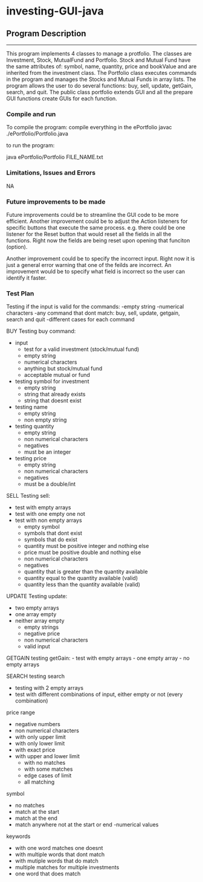 # investing-GUI-java

## Program Description
----------------------
This program implements 4 classes to manage a protfolio. The classes are Investment, Stock, MutualFund and Portfolio. Stock and Mutual Fund have the same attributes of: symbol, name, quantity, price and bookValue and are inherited from the investment class. The Portfolio class executes commands in the program and manages the Stocks and Mutual Funds in array lists.
The program allows the user to do several functions: buy, sell, update, getGain, search, and quit.
The public class portfolio extends GUI and all the prepare GUI functions create GUIs for each function.

### Compile and run
To compile the program:
compile everything in the ePortfolio
javac ./ePortfolio/Portfolio.java

to run the program:

java ePortfolio/Portfolio FILE_NAME.txt

### Limitations, Issues and Errors
NA

### Future improvements to be made
Future improvements could be to streamline the GUI code to be more efficient.
Another improvement could be to adjust the Action listeners for specific buttons that execute the same process.
e.g. there could be one listener for the Reset button that would reset all the fields in all the functions.
Right now the fields are being reset upon opening that funciton (option).

Another improvement could be to specify the incorrect input. Right now it is just a general error warning that one of the feilds are incorrect. An improvement would be to specify what field is incorrect so the user can identify it faster. 


### Test Plan
Testing if the input is valid for the commands:
-empty string
-numerical characters
-any command that dont match: buy, sell, update, getgain, search and quit
-different cases for each command

BUY
Testing buy command:
- input
	- test for a valid investment (stock/mutual fund)
	- empty string
	- numerical characters
	- anything but stock/mutual fund
	- acceptable mutual or fund
- testing symbol for investment
	- empty string
	- string that already exists
	- string that doesnt exist
- testing name
	- empty string
	- non empty string
- testing quantity
	- empty string
	- non numerical characters
	- negatives
	- must be an integer
- testing price
	- empty string
	- non numerical characters
	- negatives
	- must be a double/int

SELL
Testing sell:
- test with empty arrays
- test with one empty one not
- test with non empty arrays
	- empty symbol
	- symbols that dont exist
	- symbols that do exist
	- quantity must be positive integer and nothing else
	- price must be positive double and nothing else
	- non numerical characters
	- negatives
	- quantity that is greater than the quantity available
	- quantity equal to the quantity available (valid)
	- quantity less than the quantity available (valid)

UPDATE
Testing update:
- two empty arrays
- one array empty
- neither array empty
	- empty strings
	- negative price
	- non numerical characters
	- valid input

GETGAIN
testing getGain:
	- test with empty arrays
	- one empty array
	- no empty arrays

SEARCH
testing search
- testing with 2 empty arrays
- test with different combinations of input, either empty or not (every combination)

price range
- negative numbers
- non numerical characters
- with only upper limit
- with only lower limit
- with exact price
- with upper and lower limit
	- with no matches
	- with some matches
	- edge cases of limit
	- all matching

symbol
- no matches
- match at the start
- match at the end
- match anywhere not at the start or end
-numerical values

keywords
- with one word matches one doesnt
- with multiple words that dont match
- with mutiple words that do match
- multiple matches for multiple investments
- one word that does match

